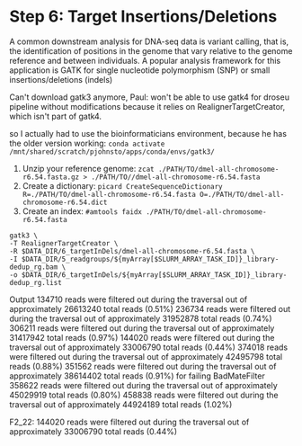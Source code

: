 # Step 6: Target Insertions/Deletions

A common downstream analysis for DNA-seq data is variant calling, that is, the identification of positions in the genome that vary relative to the genome reference and between individuals. A popular analysis framework for this application is GATK for single nucleotide polymorphism (SNP) or small insertions/deletions (indels) 

Can't download gatk3 anymore, Paul: won't be able to use gatk4 for droseu pipeline without modifications because it relies on RealignerTargetCreator, which isn't part of gatk4.

so I actually had to use the bioinformaticians environment, because he has the older version working:
`conda activate /mnt/shared/scratch/pjohnsto/apps/conda/envs/gatk3/`

1. Unzip your reference genome: `zcat ./PATH/TO/dmel-all-chromosome-r6.54.fasta.gz > ./PATH/TO//dmel-all-chromosome-r6.54.fasta`
2. Create a dictionary: `picard CreateSequenceDictionary R=./PATH/TO/dmel-all-chromosome-r6.54.fasta O=./PATH/TO/dmel-all-chromosome-r6.54.dict`
3. Create an index: `#amtools faidx ./PATH/TO/dmel-all-chromosome-r6.54.fasta`

```
gatk3 \
-T RealignerTargetCreator \
-R $DATA_DIR/6_targetInDels/dmel-all-chromosome-r6.54.fasta \
-I $DATA_DIR/5_readgroups/${myArray[$SLURM_ARRAY_TASK_ID]}_library-dedup_rg.bam \
-o $DATA_DIR/6_targetInDels/${myArray[$SLURM_ARRAY_TASK_ID]}_library-dedup_rg.list
```

Output 
134710 reads were filtered out during the traversal out of approximately 26613240 total reads (0.51%) 
236734 reads were filtered out during the traversal out of approximately 31952878 total reads (0.74%) 
306211 reads were filtered out during the traversal out of approximately 31417942 total reads (0.97%) 
144020 reads were filtered out during the traversal out of approximately 33006790 total reads (0.44%) 
374018 reads were filtered out during the traversal out of approximately 42495798 total reads (0.88%) 
351562 reads were filtered out during the traversal out of approximately 38614402 total reads (0.91%) for failing BadMateFilter
358622 reads were filtered out during the traversal out of approximately 45029919 total reads (0.80%) 
458838 reads were filtered out during the traversal out of approximately 44924189 total reads (1.02%) 

F2_22: 144020 reads were filtered out during the traversal out of approximately 33006790 total reads (0.44%)
